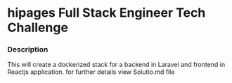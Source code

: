 # hipages Full Stack Engineer Tech Challenge

### **Description**

This will create a dockerized stack for a backend in Laravel and frontend in Reactjs application. for further details view Solutio.md file